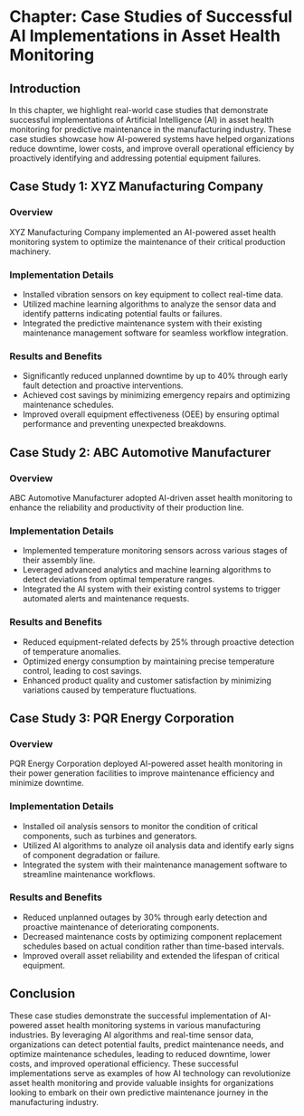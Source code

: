 Chapter: Case Studies of Successful AI Implementations in Asset Health Monitoring
=================================================================================

Introduction
------------

In this chapter, we highlight real-world case studies that demonstrate successful implementations of Artificial Intelligence (AI) in asset health monitoring for predictive maintenance in the manufacturing industry. These case studies showcase how AI-powered systems have helped organizations reduce downtime, lower costs, and improve overall operational efficiency by proactively identifying and addressing potential equipment failures.

Case Study 1: XYZ Manufacturing Company
---------------------------------------

### Overview

XYZ Manufacturing Company implemented an AI-powered asset health monitoring system to optimize the maintenance of their critical production machinery.

### Implementation Details

* Installed vibration sensors on key equipment to collect real-time data.
* Utilized machine learning algorithms to analyze the sensor data and identify patterns indicating potential faults or failures.
* Integrated the predictive maintenance system with their existing maintenance management software for seamless workflow integration.

### Results and Benefits

* Significantly reduced unplanned downtime by up to 40% through early fault detection and proactive interventions.
* Achieved cost savings by minimizing emergency repairs and optimizing maintenance schedules.
* Improved overall equipment effectiveness (OEE) by ensuring optimal performance and preventing unexpected breakdowns.

Case Study 2: ABC Automotive Manufacturer
-----------------------------------------

### Overview

ABC Automotive Manufacturer adopted AI-driven asset health monitoring to enhance the reliability and productivity of their production line.

### Implementation Details

* Implemented temperature monitoring sensors across various stages of their assembly line.
* Leveraged advanced analytics and machine learning algorithms to detect deviations from optimal temperature ranges.
* Integrated the AI system with their existing control systems to trigger automated alerts and maintenance requests.

### Results and Benefits

* Reduced equipment-related defects by 25% through proactive detection of temperature anomalies.
* Optimized energy consumption by maintaining precise temperature control, leading to cost savings.
* Enhanced product quality and customer satisfaction by minimizing variations caused by temperature fluctuations.

Case Study 3: PQR Energy Corporation
------------------------------------

### Overview

PQR Energy Corporation deployed AI-powered asset health monitoring in their power generation facilities to improve maintenance efficiency and minimize downtime.

### Implementation Details

* Installed oil analysis sensors to monitor the condition of critical components, such as turbines and generators.
* Utilized AI algorithms to analyze oil analysis data and identify early signs of component degradation or failure.
* Integrated the system with their maintenance management software to streamline maintenance workflows.

### Results and Benefits

* Reduced unplanned outages by 30% through early detection and proactive maintenance of deteriorating components.
* Decreased maintenance costs by optimizing component replacement schedules based on actual condition rather than time-based intervals.
* Improved overall asset reliability and extended the lifespan of critical equipment.

Conclusion
----------

These case studies demonstrate the successful implementation of AI-powered asset health monitoring systems in various manufacturing industries. By leveraging AI algorithms and real-time sensor data, organizations can detect potential faults, predict maintenance needs, and optimize maintenance schedules, leading to reduced downtime, lower costs, and improved operational efficiency. These successful implementations serve as examples of how AI technology can revolutionize asset health monitoring and provide valuable insights for organizations looking to embark on their own predictive maintenance journey in the manufacturing industry.
